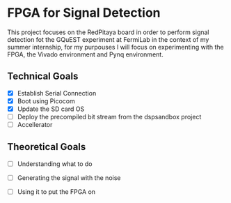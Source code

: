 # FPGA for Signal Detection

 This project focuses on the RedPitaya board in order to perform signal detection fot the GQuEST experiment at FermiLab in the context of my summer internship, for my purpouses I will focus on experimenting with the FPGA, the Vivado environment and Pynq environment.

## Technical Goals
- [x] Establish Serial Connection
- [x] Boot using Picocom
- [x] Update the SD card OS
- [ ] Deploy the precompiled bit stream from the dspsandbox project
- [ ] Accellerator

## Theoretical Goals
- [ ] Understanding what to do
- [ ] Generating the signal with the noise
- [ ] Using it to put the FPGA on

